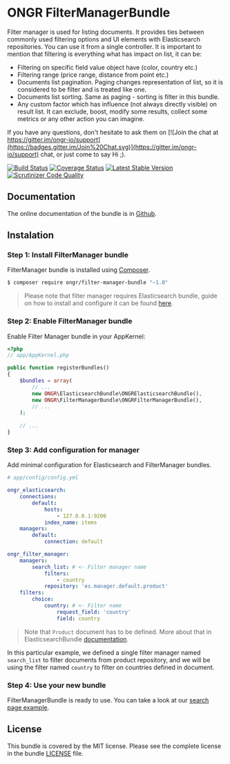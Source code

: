 # ONGR FilterManagerBundle

Filter manager is used for listing documents. It provides ties between commonly used filtering options and UI elements with Elasticsearch repositories.
You can use it from a single controller.
It is important to mention that filtering is everything what has impact on list, it can be:
- Filtering on specific field value object have (color, country etc.)
- Filtering range (price range, distance from point etc.)
- Documents list pagination. Paging changes representation of list, so it is considered to be filter and is treated like one.
- Documents list sorting. Same as paging - sorting is filter in this bundle.
- Any custom factor which has influence (not always directly visible) on result list. It can exclude, boost, modify some results, collect some metrics or any other action you can imagine.

If you have any questions, don't hesitate to ask them on [![Join the chat at https://gitter.im/ongr-io/support](https://badges.gitter.im/Join%20Chat.svg)](https://gitter.im/ongr-io/support)
 chat, or just come to say Hi ;).

[![Build Status](https://travis-ci.org/ongr-io/FilterManagerBundle.svg?branch=master)](https://travis-ci.org/ongr-io/FilterManagerBundle)
[![Coverage Status](https://coveralls.io/repos/ongr-io/FilterManagerBundle/badge.svg?branch=master&service=github)](https://coveralls.io/github/ongr-io/FilterManagerBundle?branch=master)
[![Latest Stable Version](https://poser.pugx.org/ongr/filter-manager-bundle/v/stable)](https://packagist.org/packages/ongr/filter-manager-bundle)
[![Scrutinizer Code Quality](https://scrutinizer-ci.com/g/ongr-io/FilterManagerBundle/badges/quality-score.png?b=master)](https://scrutinizer-ci.com/g/ongr-io/FilterManagerBundle/?branch=master)


## Documentation

The online documentation of the bundle is in [Github](Resources/doc/index.md).

## Instalation

### Step 1: Install FilterManager bundle

FilterManager bundle is installed using [Composer](https://getcomposer.org).

```bash
$ composer require ongr/filter-manager-bundle "~1.0"
```

> Please note that filter manager requires Elasticsearch bundle, guide on how to install and configure it can be found [here](https://github.com/ongr-io/ElasticsearchBundle).

### Step 2: Enable FilterManager bundle

Enable Filter Manager bundle in your AppKernel:

```php
<?php
// app/AppKernel.php

public function registerBundles()
{
    $bundles = array(
        // ...
        new ONGR\ElasticsearchBundle\ONGRElasticsearchBundle(),
        new ONGR\FilterManagerBundle\ONGRFilterManagerBundle(),
        // ...
    );
    
    // ...
}
```

### Step 3: Add configuration for manager

Add minimal configuration for Elasticsearch and FilterManager bundles.

```yaml
# app/config/config.yml

ongr_elasticsearch:
    connections:
        default:
            hosts:
                - 127.0.0.1:9200
            index_name: items
    managers:
        default:
            connection: default

ongr_filter_manager:
    managers:
        search_list: # <- Filter manager name
            filters:
                - country
            repository: 'es.manager.default.product'
    filters:
        choice:
            country: # <- Filter name
                request_field: 'country'
                field: country
```
> Note that `Product` document has to be defined. More about that in ElasticsearchBundle [documentation](https://github.com/ongr-io/ElasticsearchBundle/blob/master/Resources/doc/mapping.md).

In this particular example, we defined a single filter manager named `search_list` to filter documents from product repository, and we will be using the filter named `country` to filter on countries defined in document.

### Step 4: Use your new bundle

FilterManagerBundle is ready to use. You can take a look at our [search page example](Resources/doc/examples/search_example.md).

## License

This bundle is covered by the MIT license. Please see the complete license in the bundle [LICENSE](LICENSE) file.
